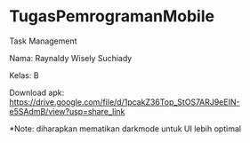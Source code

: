 # TugasPemrogramanMobile

Task Management

Nama: Raynaldy Wisely Suchiady

Kelas: B


Download apk: https://drive.google.com/file/d/1pcakZ36Top_StOS7ARJ9eEIN-e5SAdmB/view?usp=share_link




*Note: diharapkan mematikan darkmode untuk UI lebih optimal
